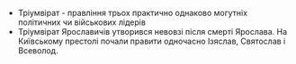 - Тріумвірат - правління трьох практично однаково могутніх політичних чи військових лідерів
- Тріумвірат Ярославичів утворився невовзі після смерті  Ярослава. На Київському престолі почали правити одночасно Ізяслав, Святослав і Всеволод.
